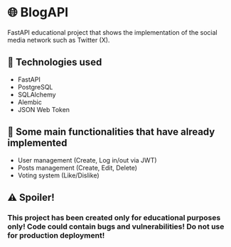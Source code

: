 # 🌐 BlogAPI

FastAPI educational project that shows the implementation of the social media network such as Twitter (X).


## 🔧 Technologies used
- FastAPI
- PostgreSQL
- SQLAlchemy
- Alembic
- JSON Web Token


## 📝 Some main functionalities that have already implemented

- User management (Create, Log in/out via JWT)
- Posts management (Create, Edit, Delete)
- Voting system (Like/Dislike)

## ⚠ Spoiler!
### This project has been created only for educational purposes only! Code could contain bugs and vulnerabilities! Do not use for production deployment!

